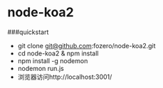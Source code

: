 # node-koa2

###quickstart
- git clone git@github.com:fozero/node-koa2.git
- cd node-koa2 & npm install
- npm install -g nodemon
- nodemon run.js
- 浏览器访问http://localhost:3001/